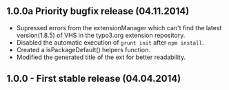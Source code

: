 ## 1.0.0a Priority bugfix release (04.11.2014)
* Supressed errors from the extensionManager which can't find the latest version(1.8.5) of VHS in the typo3.org extension repository.
* Disabled the automatic execution of `grunt init` after `npm install`.
* Created a isPackageDefault() helpers function.
* Modified the generated title of the ext for better readability.


## 1.0.0 - First stable release (04.04.2014)
